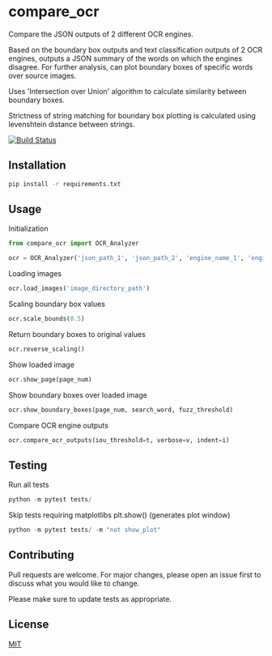 # compare_ocr
Compare the JSON outputs of 2 different OCR engines.

Based on the boundary box outputs and text classification outputs of
2 OCR engines, outputs a JSON summary of the words on which the engines
disagree. For further analysis, can plot boundary boxes of specific words
over source images.

Uses 'Intersection over Union' algorithm to calculate similarity between
boundary boxes.

Strictness of string matching for boundary box plotting is calculated using
levenshtein distance between strings.

[![Build Status](https://travis-ci.org/joeharpur/compare_ocr.svg?branch=master)](https://travis-ci.org/joeharpur/compare_ocr)

## Installation

```bash
pip install -r requirements.txt
```

## Usage

Initialization
```python
from compare_ocr import OCR_Analyzer

ocr = OCR_Analyzer('json_path_1', 'json_path_2', 'engine_name_1', 'engine_name_2')
```

Loading images
```python
ocr.load_images('image_directory_path')
```

Scaling boundary box values
```python
ocr.scale_bounds(0.5)
```

Return boundary boxes to original values
```python
ocr.reverse_scaling()
```

Show loaded image
```python
ocr.show_page(page_num)
```

Show boundary boxes over loaded image
```python
ocr.show_boundary_boxes(page_num, search_word, fuzz_threshold)
```

Compare OCR engine outputs
```python
ocr.compare_ocr_outputs(iou_threshold=t, verbose=v, indent=i)
```

## Testing

Run all tests
```python
python -m pytest tests/
```

Skip tests requiring matplotlibs plt.show() (generates plot window)
```python
python -m pytest tests/ -m "not show_plot"
```

## Contributing
Pull requests are welcome. For major changes, please open an issue first to discuss what you would like to change.

Please make sure to update tests as appropriate.

## License
[MIT](https://choosealicense.com/licenses/mit/)
